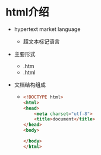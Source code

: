 # html介绍

* hypertext market language
  * 超文本标记语言
* 主要形式
  * .htm
  * .html
* 文档结构组成

  * ```html
    <!DOCTYPE html>
    <html>
    <head>
        <meta charset="utf-8">
        <title>document</title>
    </head>
    <body>

    </body>
    </html>
    ```



